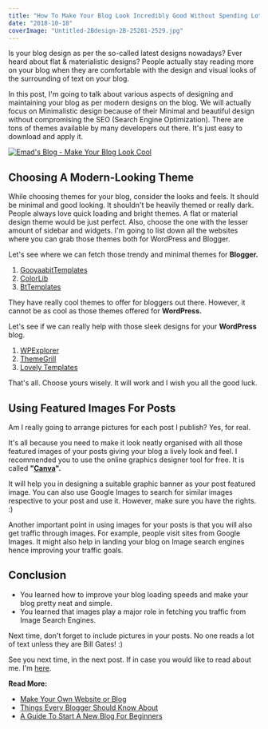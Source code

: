 ```yaml
---
title: "How To Make Your Blog Look Incredibly Good Without Spending Lot of Money?"
date: "2018-10-18"
coverImage: "Untitled-2Bdesign-2B-25281-2529.jpg"
---
```


Is your blog design as per the so-called latest designs nowadays? Ever heard about flat & materialistic designs? People actually stay reading more on your blog when they are comfortable with the design and visual looks of the surrounding of text on your blog.   
  
In this post, I'm going to talk about various aspects of designing and maintaining your blog as per modern designs on the blog. We will actually focus on Minimalistic design because of their Minimal and beautiful design without compromising the SEO (Search Engine Optimization). There are tons of themes available by many developers out there. It's just easy to download and apply it.  
  

[![Emad's Blog - Make Your Blog Look Cool](/posts/2018/10/images/Untitled-2Bdesign-2B-25281-2529-300x169.png "How To Make Your Blog Look Incredibly Good Without Spending Money?")](https://sastaeinstein.com/wp-content/uploads/2018/10/Untitled-2Bdesign-2B-25281-2529.png)

## Choosing A Modern-Looking Theme

While choosing themes for your blog, consider the looks and feels. It should be minimal and good looking. It shouldn't be heavily themed or really dark. People always love quick loading and bright themes. A flat or material design theme would be just perfect. Also, choose the one with the lesser amount of sidebar and widgets. I'm going to list down all the websites where you can grab those themes both for WordPress and Blogger.

Let's see where we can fetch those trendy and minimal themes for **Blogger.**

1. [GooyaabitTemplates](http://gooyaabittemplates.com/)
2. [ColorLib](http://colorlib.com/)
3. [BtTemplates](http://bttemplates.com/)

They have really cool themes to offer for bloggers out there. However, it cannot be as cool as those themes offered for **WordPress.**

Let's see if we can really help with those sleek designs for your **WordPress** blog.

1. [WPExplorer](https://www.wpexplorer.com/blogger-free-wordpress-theme/)
2. [ThemeGrill](https://themegrill.com/blog/free-wordpress-blog-themes/)
3. [Lovely Templates](http://lovelytemplates.com/)

That's all. Choose yours wisely. It will work and I wish you all the good luck. 

## Using Featured Images For Posts

Am I really going to arrange pictures for each post I publish? Yes, for real. 

It's all because you need to make it look neatly organised with all those featured images of your posts giving your blog a lively look and feel. I recommended you to use the online graphics designer tool for free. It is called **"[Canva](http://canva.com/)".**

It will help you in designing a suitable graphic banner as your post featured image. You can also use Google Images to search for similar images respective to your post and use it. However, make sure you have the rights. :)

Another important point in using images for your posts is that you will also get traffic through images. For example, people visit sites from Google Images. It might also help in landing your blog on Image search engines hence improving your traffic goals.

##  **Conclusion**

- You learned how to improve your blog loading speeds and make your blog pretty neat and simple.
- You learned that images play a major role in fetching you traffic from Image Search Engines. 

Next time, don't forget to include pictures in your posts. No one reads a lot of text unless they are Bill Gates! :)

See you next time, in the next post. If in case you would like to read about me. I'm [here](https://sastaeinstein.com/about).

**Read More:**

- [Make Your Own Website or Blog](https://sastaeinstein.com/2018/12/how-to-make-a-website.html)
- [Things Every Blogger Should Know About](https://sastaeinstein.com/2019/03/things-beginner-blogger-should-know.html)
- [A Guide To Start A New Blog For Beginners](https://sastaeinstein.com/2018/12/beginners-guide-to-start-a-blog.html)
